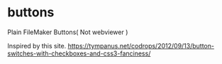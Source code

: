 # buttons

Plain FileMaker Buttons( Not webviewer )

Inspired by this site.
https://tympanus.net/codrops/2012/09/13/button-switches-with-checkboxes-and-css3-fanciness/
